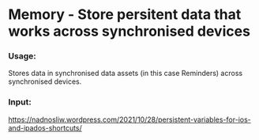 
# Memory - Store persitent data that works across synchronised devices

### Usage: 
Stores data in synchronised data assets (in this case Reminders) across synchronised devices.

### Input: 
https://nadnosliw.wordpress.com/2021/10/28/persistent-variables-for-ios-and-ipados-shortcuts/
